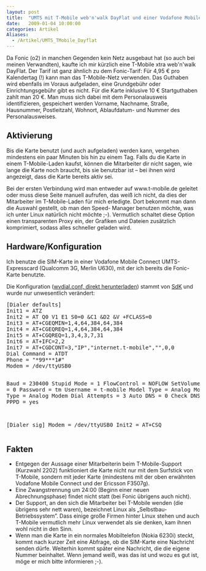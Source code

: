 ```yaml
---
layout: post
title:  "UMTS mit T-Mobile web'n'walk DayFlat und einer Vodafone Mobile Connect-Expresscard"
date:   2009-01-04 10:00:00
categories: Artikel
Aliases:
  - /Artikel/UMTS_TMobile_Dayflat
---
```




<p>
  Da Fonic (o2) in manchen Gegenden kein Netz ausgebaut hat (so auch bei meinen Verwandten),
  kaufte ich mir kürzlich eine T-Mobile xtra web'n'walk DayFlat. Der Tarif ist ganz
  ähnlich zu dem Fonic-Tarif: Für 4,95 € pro Kalendertag (!) kann man das
  T-Mobile-Netz verwenden. Das Guthaben wird ebenfalls im Voraus aufgeladen, eine
  Grundgebühr oder Einrichtungsgebühr gibt es nicht. Für die Karte inklusive
  10 € Startguthaben zahlt man 20 €. Man muss sich dabei mit dem Personalausweis
  identifizieren, gespeichert werden Vorname, Nachname, Straße, Hausnummer,
  Postleitzahl, Wohnort, Ablaufdatum- und Nummer des Personalausweises.
</p>

<h2>Aktivierung</h2>

<p>
  Bis die Karte benutzt (und auch aufgeladen) werden kann, vergehen mindestens ein paar
  Minuten bis hin zu einem Tag. Falls du die Karte in einem T-Mobile-Laden kaufst, können
  die Mitarbeiter dir nicht sagen, wie lange die Karte noch braucht, bis sie benutzbar ist
  – bei ihnen wird angezeigt, dass die Karte bereits aktiv sei.
</p>

<p>
  Bei der ersten Verbindung wird man entweder auf www.t-mobile.de geleitet oder muss diese
  Seite manuell aufrufen, das weiß ich nicht, da dies der Mitarbeiter im T-Mobile-Laden
  für mich erledigte. Dort bekommt man dann die Auswahl gestellt, ob man den Speed-
  Manager benutzen möchte, was ich unter Linux natürlich nicht möchte ;-).
  Vermutlich schaltet diese Option einen transparenten Proxy ein, der Grafiken und
  Dateien zusätzlich komprimiert, sodass alles schneller geladen wird.
</p>

<h2>Hardware/Konfiguration</h2>
<p>
  Ich benutze die SIM-Karte in einer Vodafone Mobile Connect UMTS-Expresscard (Qualcomm 3G,
  Merlin U630), mit der ich bereits die Fonic-Karte benutzte.
</p>

<p>
  Die Konfiguration (<a href="/Config/wvdial.conf">wvdial.conf, direkt herunterladen</a>)
  stammt von <a href="http://www.xxzz.de" target="_blank">SdK</a> und wurde nur unwesentlich
  verändert:
</p>
<pre>
[Dialer defaults]
Init1 = ATZ
Init2 = AT Q0 V1 E1 S0=0 &C1 &D2 &V +FCLASS=0
Init3 = AT+CGEQMIN=1,4,64,384,64,384
Init4 = AT+CGEQREQ=1,4,64,384,64,384
Init5 = AT+CGQREQ=1,3,4,3,7,31
Init6 = AT+IFC=2,2
Init7 = AT+CGDCONT=3,"IP","internet.t-mobile","",0,0
Dial Command = ATDT
Phone = "*99***1#"
Modem = /dev/ttyUSB0
 
Baud = 230400
Stupid Mode = 1
FlowControl = NOFLOW
SetVolume = 0
ISDN = 0
Password = tm
Username = t-mobile
Model Type = Analog Model
Modem Type = Analog Modem
Dial Attempts = 3
Auto DNS = 0
Check DNS = 0
New PPPD = yes
 
[Dialer sig]
Modem = /dev/ttyUSB0
Init2 = AT+CSQ
</pre>

<h2>Fakten</h2>

<ul class="wide_list">
  <li>
    Entgegen der Aussage einer Mitarbeiterin beim T-Mobile-Support (Kurzwahl 2202) funktioniert
    die Karte nicht nur mit dem Surfstick von T-Mobile, sondern mit jeder Karte (mindestens
    mit der oben erwähnten Vodafone Mobile Connect und der Ericsson F3507g).
  </li>
  <li>
    Eine Zwangstrennung um 24:00 (Beginn einer neuen Abrechnungsphase) findet nicht statt
    (bei Fonic übrigens auch nicht).
  </li>
  <li>
    Der Support, an den sich die Mitarbeiter bei T-Mobile wenden (die übrigens sehr nett
    waren), bezeichnet Linux als „Selbstbau-Betriebssystem”. Dass einige große
    Firmen hinter Linux stehen und auch T-Mobile vermutlich mehr Linux verwendet als sie
    denken, kam ihnen wohl nicht in den Sinn.
  </li>
  <li>
    Wenn man die Karte in ein normales Mobiltelefon (Nokia 6230i) steckt, kommt nach kurzer
    Zeit eine Abfrage, ob die SIM-Karte eine Nachricht senden dürfe. Weiterhin kommt
    später eine Nachricht, die die eigene Nummer beinhaltet. Wenn jemand weiß,
    was das ist und wozu es gut ist, möge er mich bitte informieren ;-).
  </li>
</ul>
